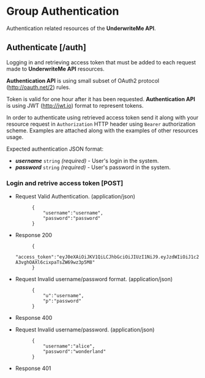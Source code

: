 # Group Authentication
Authentication related resources of the **UnderwriteMe API**.

## Authenticate [/auth]
Logging in and retrieving access token that must be added to each request made to **UnderwriteMe API** resources.

**Authentication API** is using small subset of OAuth2 protocol (http://oauth.net/2) rules.

Token is valid for one hour after it has been requested. **Authentication API** is using JWT (http://jwt.io) format to represent tokens.

In order to authenticate using retrieved access token send it along with your resource request in `Authorization` HTTP header using `Bearer` authorization scheme. Examples are attached along with the examples of other resources usage.

Expected authentication JSON format:

- ***username*** `string` *(required)* - User's login in the system.
- ***password*** `string` *(required)* - User's password in the system.

### Login and retrive access token [POST]
+ Request Valid Authentication. (application/json)

            {
                "username":"username",
                "password":"password"
            }

+ Response 200

            {
                "access_token":"eyJ0eXAiOiJKV1QiLCJhbGciOiJIUzI1NiJ9.eyJzdWIiOiJ1c2VybmFtZSIsImV4cCI6MTQyMjU0MDAzMH0.oyMYL7t57jhBvw-A3vghOAXl6cixpaTsZW69wz3p5M8"
            }

+ Request Invalid username/password format. (application/json)

            {
                "u":"username",
                "p":"password"
            }

+ Response 400

+ Request Invalid username/password. (application/json)

            {
                "username":"alice",
                "password":"wonderland"
            }

+ Response 401
